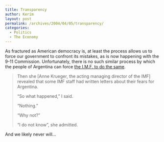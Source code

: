 ```yaml
---
title: Transparency
author: Kerim
layout: post
permalink: /archives/2004/04/05/transparency/
categories:
  - Politics
  - The Economy
---
```

As fractured as American democracy is, at least the process allows us to force our government to confront its mistakes, as is now happening with the 9-11 Commission. Unfortunately, there is no such similar process by which the people of Argentina can force <a href="http://news.bbc.co.uk/1/hi/programmes/from_our_own_correspondent/3593873.stm" onclick="_gaq.push(['_trackEvent', 'outbound-article', 'http://news.bbc.co.uk/1/hi/programmes/from_our_own_correspondent/3593873.stm', 'the I.M.F. to do the same']);" >the I.M.F. to do the same</a>.

> Then she [Anne Krueger, the acting managing director of the IMF] revealed that some IMF staff had written letters about their fears for Argentina.
> 
> &#8220;So what happened,&#8221; I said.
> 
> &#8220;Nothing.&#8221;
> 
> &#8220;Why not?&#8221;
> 
> &#8220;I do not know&#8221;, she admitted.

And we likely never will&#8230;

